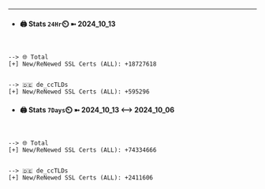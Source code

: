 

---
- #### 🖨️ **Stats** `24Hr`⏲️ ➼ 2024_10_13
```console


--> 🌐 Total
[+] New/ReNewed SSL Certs (ALL): +18727618


--> 🇩🇪 de_ccTLDs
[+] New/ReNewed SSL Certs (ALL): +595296

```

- #### 🖨️ **Stats** `7Days`⏲️ ➼ 2024_10_13 <--> 2024_10_06
```console


--> 🌐 Total
[+] New/ReNewed SSL Certs (ALL): +74334666


--> 🇩🇪 de_ccTLDs
[+] New/ReNewed SSL Certs (ALL): +2411606

```

